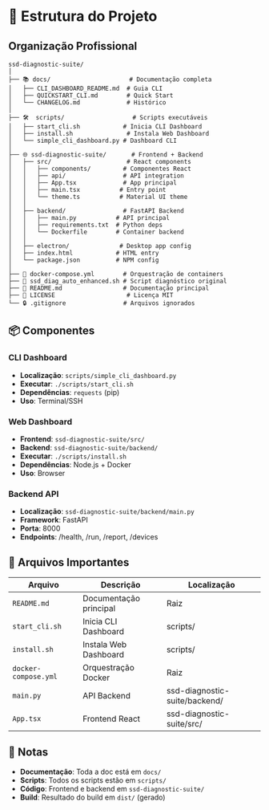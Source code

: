# 📁 Estrutura do Projeto

## Organização Profissional

```
ssd-diagnostic-suite/
│
├── 📚 docs/                      # Documentação completa
│   ├── CLI_DASHBOARD_README.md  # Guia CLI
│   ├── QUICKSTART_CLI.md        # Quick Start
│   └── CHANGELOG.md             # Histórico
│
├── 🛠️  scripts/                   # Scripts executáveis
│   ├── start_cli.sh            # Inicia CLI Dashboard
│   ├── install.sh               # Instala Web Dashboard
│   └── simple_cli_dashboard.py # Dashboard CLI
│
├── 🌐 ssd-diagnostic-suite/       # Frontend + Backend
│   ├── src/                     # React components
│   │   ├── components/         # Componentes React
│   │   ├── api/                # API integration
│   │   ├── App.tsx             # App principal
│   │   ├── main.tsx           # Entry point
│   │   └── theme.ts           # Material UI theme
│   │
│   ├── backend/                # FastAPI Backend
│   │   ├── main.py           # API principal
│   │   ├── requirements.txt  # Python deps
│   │   └── Dockerfile        # Container backend
│   │
│   ├── electron/              # Desktop app config
│   ├── index.html            # HTML entry
│   └── package.json          # NPM config
│
├── 🐳 docker-compose.yml        # Orquestração de containers
├── 🚀 ssd_diag_auto_enhanced.sh # Script diagnóstico original
├── 📖 README.md                 # Documentação principal
├── 📝 LICENSE                    # Licença MIT
└── 🔒 .gitignore                # Arquivos ignorados
```

## 📦 Componentes

### CLI Dashboard
- **Localização**: `scripts/simple_cli_dashboard.py`
- **Executar**: `./scripts/start_cli.sh`
- **Dependências**: `requests` (pip)
- **Uso**: Terminal/SSH

### Web Dashboard
- **Frontend**: `ssd-diagnostic-suite/src/`
- **Backend**: `ssd-diagnostic-suite/backend/`
- **Executar**: `./scripts/install.sh`
- **Dependências**: Node.js + Docker
- **Uso**: Browser

### Backend API
- **Localização**: `ssd-diagnostic-suite/backend/main.py`
- **Framework**: FastAPI
- **Porta**: 8000
- **Endpoints**: /health, /run, /report, /devices

## 🎯 Arquivos Importantes

| Arquivo | Descrição | Localização |
|---------|-----------|-------------|
| `README.md` | Documentação principal | Raiz |
| `start_cli.sh` | Inicia CLI Dashboard | scripts/ |
| `install.sh` | Instala Web Dashboard | scripts/ |
| `docker-compose.yml` | Orquestração Docker | Raiz |
| `main.py` | API Backend | ssd-diagnostic-suite/backend/ |
| `App.tsx` | Frontend React | ssd-diagnostic-suite/src/ |

## 📝 Notas

- **Documentação**: Toda a doc está em `docs/`
- **Scripts**: Todos os scripts estão em `scripts/`
- **Código**: Frontend e backend em `ssd-diagnostic-suite/`
- **Build**: Resultado do build em `dist/` (gerado)

